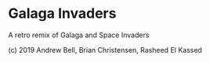 # Galaga Invaders

A retro remix of Galaga and Space Invaders

(c) 2019 Andrew Bell, Brian Christensen, Rasheed El Kassed

